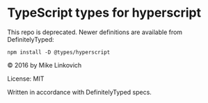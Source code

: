 # TypeScript types for hyperscript

This repo is deprecated. Newer definitions are available from DefinitelyTyped:

    npm install -D @types/hyperscript

© 2016 by Mike Linkovich

License: MIT

Written in accordance with DefinitelyTyped specs.
